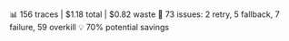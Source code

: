 📊 156 traces | $1.18 total | $0.82 waste
🚨 73 issues: 2 retry, 5 fallback, 7 failure, 59 overkill
💡 70% potential savings